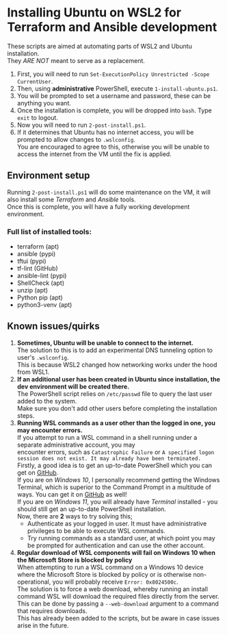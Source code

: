 # Installing Ubuntu on WSL2 for Terraform and Ansible development
These scripts are aimed at automating parts of WSL2 and Ubuntu installation.  
They _ARE NOT_ meant to serve as a replacement.  

1. First, you will need to run `Set-ExecutionPolicy Unrestricted -Scope CurrentUser`.
2. Then, using **administrative** PowerShell, execute `1-install-ubuntu.ps1`.
3. You will be prompted to set a username and password, these can be anything you want.
4. Once the installation is complete, you will be dropped into `bash`. Type `exit` to logout.
5. Now you will need to run `2-post-install.ps1`.
6. If it determines that Ubuntu has no internet access, you will be prompted to allow changes to `.wslconfig`.  
You are encouraged to agree to this, otherwise you will be unable to access the internet from the VM until the fix is applied.

## Environment setup
Running `2-post-install.ps1` will do some maintenance on the VM, it will also install some _Terraform_ and _Ansible_ tools.  
Once this is complete, you will have a fully working development environment.  

### Full list of installed tools:
- terraform (apt)
- ansible (pypi)
- tftui (pypi)
- tf-lint (GitHub)
- ansible-lint (pypi)
- ShellCheck (apt)
- unzip (apt)
- Python pip (apt)
- python3-venv (apt)

## Known issues/quirks
1. **Sometimes, Ubuntu will be unable to connect to the internet.**  
The solution to this is to add an experimental DNS tunneling option to user's `.wslconfig`.  
This is because WSL2 changed how networking works under the hood from WSL1.  
2. **If an additional user has been created in Ubuntu since installation, the dev environment will be created there.**  
The PowerShell script relies on `/etc/passwd` file to query the last user added to the system.  
Make sure you don't add other users before completing the installation steps.  
3. **Running WSL commands as a user other than the logged in one, you may encounter errors.**  
If you attempt to run a WSL command in a shell running under a separate administrative account, you may  
encounter errors, such as `Catastrophic Failure` or `A specified logon session does not exist. It may already have been terminated.`  
Firstly, a good idea is to get an up-to-date PowerShell which you can get on [GitHub](https://github.com/PowerShell/PowerShell/releases).  
If you are on _Windows 10_, I personally recommend getting the Windows Terminal, which is superior to the Command Prompt in a multitude of ways. You can get it on [GitHub](https://github.com/microsoft/terminal/releases) as well!  
If you are on _Windows 11_, you will already have _Terminal_ installed - you should still get an up-to-date PowerShell installation.  
Now, there are **2** ways to try solving this;  
    - Authenticate as your logged in user. It must have administrative privileges to be able to execute WSL commands.  
    - Try running commands as a standard user, at which point you may be prompted for authentication and can use the other account.  
3. **Regular download of WSL components will fail on Windows 10 when the Microsoft Store is blocked by policy**  
When attempting to run a WSL command on a Windows 10 device where the Microsoft Store is blocked by policy or is
otherwise non-operational, you will probably receive `Error: 0x8024500c`.  
The solution is to force a web download, whereby running an install command WSL will download the required files directly
from the server. This can be done by passing a `--web-download` argument to a command that requires downloads.  
This has already been added to the scripts, but be aware in case issues arise in the future.
